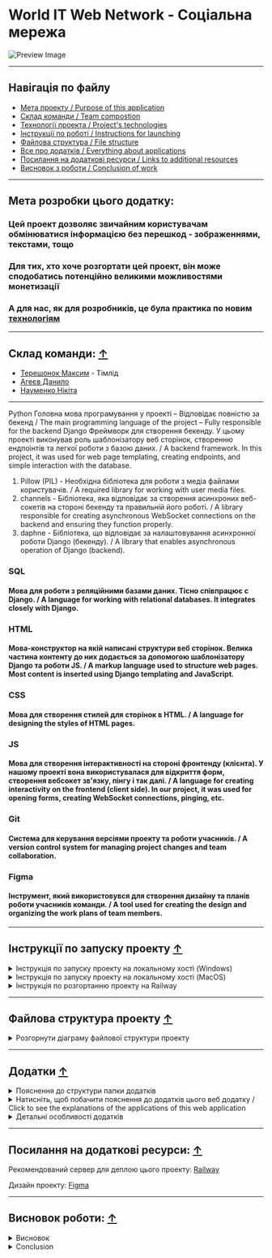 # World IT Web Network - Соціальна мережа

![Preview Image](./readme_media/preview.png)

---

## Навігація по файлу

- [Мета проекту / Purpose of this application](#мета-розробки-цього-додатку)
- [Склад команди / Team compostion](#склад-команди)
- [Технології проекта / Project's technologies](#технології-проекту)
- [Інструкції по роботі / Instructions for launching](#інструкції-по-запуску-проекту)
- [Файлова структура / File structure](#файлова-структура-проекту)
- [Все про додатків / Everything about applications](#додатки)
- [Посилання на додаткові ресурси / Links to additional resources](#посилання-на-додаткові-ресурси)
- [Висновок з роботи / Conclusion of work](#висновок-роботи)

---

## Мета розробки цього додатку:
### Цей проект дозволяє звичайним користувачам обмінюватися інформацією без перешкод - зображеннями, текстами, тощо
### Для тих, хто хоче розгортати цей проект, він може сподобатись потенційно великими можливостями монетизації
### А для нас, як для розробників, це була практика по новим [технологіям](#технології-проекту)

---

## Склад команди: [↑](#навігація-по-файлу)
* [Терешонок Максим](https://github.com/TereshonokMaksim) - Тімлід
* [Агеєв Данило](https://github.com/Ageev-Danilo)
* [Науменко Нікіта](https://github.com/Naumenko0Nikita)

---

Python
Головна мова програмування у проекті – Відповідає повністю за бекенд /
The main programming language of the project – Fully responsible for the backend
Django
Фреймворк для створення бекенду. У цьому проекті виконував роль шаблонізатору веб сторінок, створенню ендпоінтів та легкої роботи з базою даних. /
A backend framework. In this project, it was used for web page templating, creating endpoints, and simple interaction with the database.
1. Pillow (PIL) - Необхідна бібліотека для роботи з медіа файлами користувачів. / A required library for working with user media files.
2. channels - Бібліотека, яка відповідає за створення асинхроних веб-сокетів на стороні бекенду та правильній його роботі. / A library responsible for creating asynchronous WebSocket connections on the backend and ensuring they function properly.
3. daphne - Бібліотека, що відповідає за налаштовування асинхронної роботи Django (бекенду). / A library that enables asynchronous operation of Django (backend).
### SQL
#### Мова для роботи з реляційними базами даних. Тісно співпрацює с Django. / A language for working with relational databases. It integrates closely with Django.
### HTML
#### Мова-конструктор на якій написані структури веб сторінок. Велика частина контенту до них додається за допомогою шаблонізатору Django та роботи JS. / A markup language used to structure web pages. Most content is inserted using Django templating and JavaScript.
### CSS
#### Мова для створення стилей для сторінок в HTML. / A language for designing the styles of HTML pages.
### JS
#### Мова для створення інтерактивності на стороні фронтенду (клієнта). У нашому проекті вона використувалася для відкриття форм, створення вебсокет зв'язку, пінгу і так далі. / A language for creating interactivity on the frontend (client side). In our project, it was used for opening forms, creating WebSocket connections, pinging, etc.
### Git
#### Система для керування версіями проекту та роботи учасників. / A version control system for managing project changes and team collaboration.
### Figma
#### Інструмент, який використовувся для створення дизайну та планів роботи учасників команди. / A tool used for creating the design and organizing the work plans of team members.

---

## Інструкції по запуску проекту [↑](#навігація-по-файлу)
<details>
<summary>Інструкція по запуску проекту на локальному хості (Windows)</summary>

### Як запустити проект ЛОКАЛЬНО / how to launch project LOCALLY

1. >Переконайтесь, що ви маєте версію Python >=3.11 з встановленим PIP (Package Installer for Python) / Make sure you have Python version >3.11 with PIP (Package Installer for Python) installed
2. >Встановіть цей проект собі на комп'ютер. Для цього, наведіться на зелену кнопку "<> Code" та натисність на найнижчу відкриту кнопку "Download ZIP" / Install this project on your computer. To do this, hover over the green "<> Code" button and click on the lowest open button "Download ZIP"
3. >Розархівуйте встановлену ZIP папку / Unzip the installed ZIP folder
4. >Відкрийте командний рядок у себе на комп'ютері та перейдіть у папку с проектом. Для цього відкрийте командний рядок у цій самий папці, або перейдіть у неї користуючись командою cd / Open a command prompt on your computer and navigate to the project folder. To do this, open a command prompt in the same folder, or navigate to it using the cd command.
5. >Коли ви перейшли у WITWN, напишіть цю команду / When you are in WITWN, write this command:
```bash
    pip install -f requirements.txt
    # Це встановить всі залежності у проекта (всі бібліотеки, які потрібні для нормальної роботи програми) / This will install all dependencies for the project (all libraries that are required for the program to work properly)
```
6. >Перейдіть у папку WITWN так, щоб вам був доступний файл manage.py (все ще за допомогою команди "cd") / Go to the WITWN folder so that you have access to the manage.py file (still using the "cd" command)
7. >Створіть базу даних проекту / Create a project database:
```bash
    python manage.py migrate
    # Це проведе міграції бази даних - створить всі моделі проекту та зробе його базу даних працюючою / This will perform database migrations - create all project models and make its database working
```
i. >Якщо ви маєте помилку (багато незрозумілого тексту) після використання цієї команди, використайте її ще раз, після виконання наступної команди / If you get an error (a lot of garbled text) after using this command, use it again, after running the following command:
```bash
    python manage.py makemigrations
    # Це створить міграції для бази даних. / This will create migrations for the database.
```
8. >Запустість проект / Run project:
```bash
    python manage.py runserver
    # Це запустить проект локально / This will run project locally
```
i. Якщо виникають помилки, переконайтеся, що ви не пропустили минулих пунктів / If errors occur, make sure you haven't missed any previous points.
#### Для продовження налаштування проекту, відкрийте інструкцію по обслуговуванню проекта / To continue configuring the project, open the project maintenance manual.

</details>

<details>
<summary>Інструкція по запуску проекту на локальному хості (MacOS)</summary>

### Як запустити проект ЛОКАЛЬНО на MacOS / How to launch project LOCALLY on MacOS

1. >Переконайтесь, що у вас встановлений Python версії >=3.11 з PIP (Package Installer for Python). Для перевірки відкрийте Терминал і введіть:
```bash
python3 --version
pip3 --version
Якщо Python або pip не встановлені, можете завантажити їх з офіційного сайту python.org або встановити через Homebrew:
```

```bash
brew install python
```
2. >Завантажте проект на свій комп’ютер. Для цього перейдіть на GitHub-репозиторій, наведіть курсор на зелену кнопку "<> Code" і натисніть "Download ZIP".

3. >Розпакуйте завантажений ZIP-файл, наприклад, через Finder або командою в Терминалі:

```bash
unzip path/to/downloaded/file.zip -d path/to/destination/
```
4. >Відкрийте Терминал і перейдіть у папку з проектом. Наприклад:

```bash
cd path/to/destination/project-folder
```
5. >Встановіть всі залежності проєкту за допомогою pip:

```bash
pip3 install -r requirements.txt
# Це встановить всі потрібні бібліотеки для роботи проекту
```
6. >Переконайтесь, що ви в папці з файлом manage.py (якщо потрібно, перейдіть в цю папку за допомогою cd).

7. >Створіть базу даних і застосуйте міграції:

```bash
python3 manage.py migrate
# Це створить всі таблиці в базі даних, необхідні для проекту
```
- Якщо з'являться помилки, спробуйте спочатку створити міграції командою:

```bash
python3 manage.py makemigrations
```
а потім знову:

```bash
python3 manage.py migrate
```
8. >Запустіть локальний сервер проекту:

```bash
python3 manage.py runserver
# Проект запуститься локально, зазвичай за адресою http://127.0.0.1:8000/
```
9. >Відкрийте браузер і перейдіть за адресою, яку вивів сервер (наприклад, http://127.0.0.1:8000/), щоб побачити роботу проекту.

### Поради:

- Використовуйте python3 та pip3 замість просто python і pip, бо на MacOS зазвичай встановлено Python 2.x як python за замовчуванням.

- Якщо у вас немає Homebrew, ви можете встановити його, перейшовши на https://brew.sh/.

- Якщо виникають помилки, перевірте, чи правильно виконані всі попередні кроки.


</details>

<details>
<summary>Інструкція по розгортанню проекту на Railway</summary>

### Це інструкція по розгортанню проекту на платформі Railway, з іншими платформами ця інструкція буде іншою

1. >Для цього вам знадобиться акаунт GitHub (набагато спрощує роботу), тому якщо ви не маєте акаунту GitHub, будь ласка, створіть зараз. Якщо ви маєте акаунт, ідіть до наступного пункту
2. >Встановіть цей проект за допомого "Code <>" або склонуйте, щоб створити с ним репозиторій на вашому акаунті
3. >Коли ви маєте цей проект на репозиторії, зайдіть у файл settings.py (що знаходиться у WITWN папці) та додайте у ALLOWED_HOSTS і CSRF_TRUSTED_ORIGINS домен вашого сайту.
4. >Перевірте змінну (константу) DEBUG у settings.py, якщо вона True то змініть обов'язково на False, щоб зробити ваш сайт безпечним від найлегших спроб взлому.
5. >Далі, створіть акаунт (якщо не маєте) на [Railway](https://railway.com/) та додайте підключення до вашого GitHub акаунту. 
6. >Після цього, зайдіть у deploy та помістить туди свій репозиторій. Він буде автоматично оновлюватись якщо ви зробите деякі зміни до свого репозиторію на GitHub.
7. >Додайте змінну у ваш деплой DJANGO_SETTINGS_MODULE та ставте значення "WITWN.settings"
8. >Далі, зайдіть у налаштування вашого деплою та ставте свій домен (або згенеруйте та замініть значення у ALLOWED_HOSTS i CSRF_TRUSTED_ORIGINS)
9. >Перейдіть на ваш домен. Якщо воно не працює, то перевірте виконання всіх пунктів. Якщо воно все ще не працює, то, можливо воно не встигло завантажитись, але якщо воно завантажилось та не працює, то це проблема у проекті.

</details>

---

## Файлова структура проекту [↑](#навігація-по-файлу)
<details>
<summary>Розгорнути діаграму файлової структури проекту</summary>

```mermaid
%%{ init : { "theme" : "default", "flowchart" : { "curve" : "linear" } }}%%

flowchart LR

    A(WITWN_main) --> L(WITWN)
    A(WITWN_main) --> K(core_app)
    A(WITWN_main) --> J(chat_app)
    A(WITWN_main) --> I(user_app)
    A(WITWN_main) --> H(friends_app)
    A(WITWN_main) --> G(media)
    A(WITWN_main) --> F(templates)
    A(WITWN_main) --> E(Static Base)
    A(WITWN_main) --> D([db.sqlite3])
    A(WITWN_main) --> C([manage.py])


    LA(WITWN dummy):::hidden --> DB([asgi.py])
    LA(WITWN dummy):::hidden --> DC([settings.py])
    LA(WITWN dummy):::hidden --> DD([urls.py])
    LA(WITWN dummy):::hidden --> DE([wsgi.py])

    L --> LA

    KA(core_app dummy):::hidden --> KB(migrations)
    KA(core_app dummy):::hidden --> KC(Static Base)
    KA(core_app dummy):::hidden --> KD(templates/home)
    KA(core_app dummy):::hidden --> KE([apps.py])
    KA(core_app dummy):::hidden --> KF([urls.py])
    KA(core_app dummy):::hidden --> KG([utils.py])
    KA(core_app dummy):::hidden --> KH([views.py])

    KDA(core_app_htmls dummy):::hidden --> KDB([publications.html])
    KDA(core_app_htmls dummy):::hidden --> KDC([albums.html])
    KDA(core_app_htmls dummy):::hidden --> KDD([settings.html])
    KDA(core_app_htmls dummy):::hidden --> KDE(post_tags)

    KD --> KDA
    K --> KA


    JA(chat_app dummy):::hidden --> JB(migrations)
    JA(chat_app dummy):::hidden --> JC(Static Base)
    JA(chat_app dummy):::hidden --> JD(templates)
    JA(chat_app dummy):::hidden --> JE([admin.py])
    JA(chat_app dummy):::hidden --> JF([models.py])
    JA(chat_app dummy):::hidden --> JG([urls.py])
    JA(chat_app dummy):::hidden --> JH([views.py])
    JA(chat_app dummy):::hidden --> JI([forms.py])
    JA(chat_app dummy):::hidden --> JJ([consumers.py])
    JA(chat_app dummy):::hidden --> JK([routing.py])

    JDA(chat_app_htmls dummy):::hidden --> JDC([chats.html])

    JD --> JDA
    J --> JA


    IA(user_app dummy):::hidden --> IB(migrations)
    IA(user_app dummy):::hidden --> IC(Static Base)
    IA(user_app dummy):::hidden --> ID(templates)
    IA(user_app dummy):::hidden --> IE([admin.py])
    IA(user_app dummy):::hidden --> IF([models.py])
    IA(user_app dummy):::hidden --> IG([urls.py])
    IA(user_app dummy):::hidden --> IH([views.py])
    IA(user_app dummy):::hidden --> II([utils.py])
    IA(user_app dummy):::hidden --> IJ([forms.py])

    IDA(user_app_htmls dummy):::hidden --> IDB([confirmation.html])
    IDA(user_app_htmls dummy):::hidden --> IDC([login.html])
    IDA(user_app_htmls dummy):::hidden --> IDD([reg.html])
    IDA(user_app_htmls dummy):::hidden --> IDE([reg_success.html])
    IDA(user_app_htmls dummy):::hidden --> IDF(user_base)

    ID --> IDA
    I --> IA


    G(media) --> GA(images)
    GA(images) --> GB(avatars)
    GA(images) --> GB(group_avatars)
    GA(images) --> GB(messages)
    GA(images) --> GB(posts)


    F(templates) --> FA([base.html])
    F(templates) --> FA([main_base.html])


    EY(Static Base) --> EYA(css)
    EY(Static Base) --> EYB(js)
    EY(Static Base) --> EYC(images)
    EY(Static Base) --> EYD(fonts)

    EYA(css) --> EYAA([base_style.css])
    EYA(css) --> EYAA([base_main_page.css])
    EYA(css) --> EYAA([font_loader.css])
    EYB(js) --> EYBA([loader.js])
    EYC(images) --> EYCA(any images for web page)
    EYD(fonts) --> EYDA(Only in global static app, fonts)

    classDef hidden display: none

```

</details>

---

## Додатки [↑](#навігація-по-файлу)

<details>

<summary>Пояснення до структури папки додатків</summary>

*app - Папка у якій створен веб додаток і його базові складові (інші є у папці static та templates) / The folder in which the web application and its basic components are created (others are in the static and templates folder)

    admin.py - Відповідає за реєстрацію моделі для адмін сторінки (а також за її оформлення) / Responsible for registering the model for the page admin (as well as for its design)

    apps.py - Відповідає за головну інформацію додатку для роботи Django фреймворка / Responsible for the main information of the application for the Django framework to work

    models.py - Відповідає за моделі (таблиці) у базі даних / Responsible for models (tables) in the database

    urls.py - Відповідає за встановлення посилання до сторінок, а також функцій, котрі їх оброблюють / Responsible for establishing links to pages, as well as the functions that process them

    forms.py - Відповідає за створення та перевірку на правильність форм, які пізніше використовуються для будування сторінки в html 

    consumers.py - Відповідає за створення класів вебсокетів, які активно утримують зв'язок з клієнтом на протязі усього сеансу

    routing.py - Відповідає за створення шляхів до вище споменутих вебсокетів

    views.py - Відповідає за створення ендпоінтів - функцій та класів у котрих вказано яку відповідь треба дати на запит від клієнта (користувача або JS)

    templates - Папка у якій зберігаються усі веб сторінки даного додатку / Folder in which all web pages of this application are stored

        *.html - Відповідає за конструкцію веб сторінки / Responsible for the design of the web page


project - Папка, у якій створено всі складові фундаменту проекту / Folder in which all components of the foundation of the project are created

    asgi.py - Відповідає за асинхрону роботу вебсокетів з бекендом Django

    settings.py - Відповідає за налаштування роботи бекенду / Responsible for configuring the backend

    urls.py - Відповідає за налаштування веб адресів сторінок та media файлів / Responsible for setting web addresses of pages and media files

    wsgi.py - Відповідає за синхрону роботу Django (http запити, тощо)


static - Папка у якій зберігаються усі статичні файли (js/css/картинки) / Folder in which all static files (js/css/images) are stored


    *_app - Папка яка відповідає за статичні файли вказаного додатка / The folder responsible for the static files of the specified application

        js - Папка, у якій зберігаються усі js скрипти / The folder where all js scripts are stored

            script.js - Файл з скриптом додатку / Application script file

        css - Папка, у якій зберігаються усі css стилі / The folder where all css styles are stored

            styles.css - Файл з стилями додатку / Application styles file

        images - Папка, у якій зберігаються усі зображення що НЕ змінюються протягом використання сайту

        fonts - Папка, у якій зберігаються усі шрифти / The folder where all fonts are stored
            
            *.ttf - Файл з інформацією про шрифт / Font information file


media -  Папка, у якій зберігаються усі файли, що додали користувачи (дивиться нижче). Файли також мають спеціфічну назву, яка потрібна для уникнення конфліктів про файли с однаковими назвами.

    images - Всі зображення в папці media.

        avatars - Папка, у якій зберігаються всі аватари користувачів

        group_avatars - Папка, у якій зберігаються всі аватари чат-груп

        messages - Папка, у якій зберігаються всі зображення що користувачи надіслали у повідомленнях у чатах (групових та персональних)

        posts - Папка, у якій зберігаються усі зображення, що користувачи надіслали у своїх постах (пости могуть мати багато зображень)


manage.py - Файл, який користується для роботи вас з цим проектом / The file that you use to work with this project

README.md - Файл, котрий ви зараз читаєте. Створенний для пояснювання проекту для оточуючих. / The file you are currently reading. Created to explain the project to others. 

Procfile - Файл, у якому вказані інструкції по запуску проекту для серверу Railway

requirements.txt - Файл, у якому вказані всі модулі, бібліотеки, та фреймворки, що потрібно встановити заради роботи проекту

.gitignore - Файл, у якому написані всі шляхи/імена файлів що потрібно ігнорувати перед публікацією свого репозиторію цього проекту
</details>


<details>

<summary>Натисніть, щоб побачити пояснення до додатків цього веб додатку / Click to see the explanations of the applications of this web application</summary>
<!-- NO LONGER TODO :) -->

### Core app (у коді просто core_app / in the code just core_app)
- Цей додаток відповідає за домашню сторінку, сторінку Мої Пости (те саме що й домашня, але менше контенту) та сторінку налаштувань
- На домашній сторінці можна переглядати недавні пости інших користувачів, або свої пости. Також, можна побачити чи маєте ви запити в друзі та повідомлення від друзів
- На сторінці моїх постів можна побачити тільки свої пости, що спрощує їх редагування/видалення
- На сторінці налаштувань, ви можете змінити свій профіль або переглянути свої альбоми

### Friends app (у коді friends_app / in the code friends_app)
- Цей додаток відповідає за систему друзів - їх перегляд, запити від друзів, та видалення.
- Він містить сторінки всієї короткої інформації о друзях, запитах та рекомендованих.
- Якщо вам недостатньо короткої інформації на сторінці всього, ви можете переглядати по фільтрам "Друзі", "Рекомендації" та "Запити" щоб побачити всіх, хто відноситься до цих категорій
- Також, тут є сторінка користувача, де можно коротко переглянути його альбоми, всі його пости та коротку інформацію про нього (читачі, друзі, ім'я тощо.) 

### User app (у коді просто user_app)
- Цей додаток відповідає за всю роботу з системою користувачів
- У цьому додатку є багато сторінок, але з головних - сторінка реєстрації та авторизації 
- Після реєстрації користувачу на пошту приходе повідомлення про підтвердження своєї пошти, тому одна пошта може бути тільки на один акаунт, так само як і логін / After registration, the user receives a confirmation message to their email, so one email can only be used for one account, as well as a login.

### Chat App (у коді просто chat_app / in the code just chat_app)
- Цей додаток має всього одну сторінку - сторінку чатів, на якій відбувається все, що стосується чатів.
- За допомогою цієї сторінки, користувач може написати або відправити цікаве фото своїм контактам, або вже існуючим чатам с другою людиною. 
- Якщо користувач хоче поспілкуватися с багатьма, він може створити групу користувачів, у котрій всі зможуть бачити його повідомлення, так само як і він буде бачити повідомлення всіх користувачів цієї групи. У групу він може додати лише свої контакти. Адміном групи є той, хто її створив.
- Адмін групи може додати або видалити учасників, змінити аватар та ім'я групи, про що буде сповіщено учасникам. Також, він може взагалі видалити групу, що викличе її видалення у всіх користувачів.
- Можна побачити усі зображення цієї групи або чату якщо у деталях (віконцю, котре відкривається при натисканні на три точки) вибрати "Медіа"
- Ще раз, це все відбувається за допомогою вебсокетів, тому увесь цей час користувач залишається на одній сторінці.

</details>

<details>

<summary>Детальні особливості додатків</summary>

### Система друзів

#### Друзі, це дві людини, одна з котрих надіслала запит на додавання у друзі, та друга прийняла його. Якщо друга людина відхилить його, то вони знову стануть просто користувачами між собою.
#### Два друга можуть слати один одному повідомлення, навіть, якщо їхня дружба закінчилася, але вони не видалили чат.


### Альбоми

#### Альбоми - група фото, що користувач зберігає до себе у профіль за допомогою сторінки альбомів (доступна з сторінки налаштувань)

#### Ці альбоми, можуть, коротко, бачити інші користувачі, коли вони переглядають ваш профіль. Ви можете використовувати це, як сховище ваших зображень.


### Чати

<!-- orig: сторінка чатів виконана повністю за допомогою чорної магії -->
#### Сторінка чатів виконана повністю за допомогою вебсокетів, що дозволило нам зробити її без перезавнтажень - надіслання повідомення, створення групи, редагування групи - все це без єдиного перезавантаження.

#### У чатах користувачі можуть надіслати не просто текст, а ще й зображення, котре, якщо вони загулблять, вони зможуть знайти у секції "Медіа"

#### Користувач може швидко побачити повідомлення на правій панелі на домашній сторінці у розділі "Повідомлення"

#### Якщо користувач вже на сторінці чатів, він може бачити останнє повідомлення у кожному чаті, але, доки він під'єднан до серверу (що потрібно для отримання повідомлень), він позначається як "У мережі"

</details>

---

## Посилання на додаткові ресурси:  [↑](#навігація-по-файлу)

Рекомендований сервер для деплою цього проекту: [Railway](https://railway.com/)

Дизайн проекту: [Figma](https://www.figma.com/design/20TZphWNufeAQYOe7E1sze/%D0%A1%D0%BE%D1%86%D1%96%D0%B0%D0%BB%D1%8C%D0%BD%D0%B0-%D0%BC%D0%B5%D1%80%D0%B5%D0%B6%D0%B0-World-IT?node-id=6-26&t=6FcZEGOAfhm7mSQr-1)

---

## Висновок роботи:  [↑](#навігація-по-файлу)

<details>
<summary>Висновок</summary>

Під час проекту був створений прототип соціальної мережі з функціями реального часу. Використання Django разом із Django Channels та сервером Daphne дозволило реалізувати двонаправлену комунікацію між користувачами, що є важливою частиною сучасних соціальних платформ. Така організація дала змогу впровадити функції живих чатів, миттєвих сповіщень та динамічного оновлення контенту без перезавантаження сторінки, роблячи взаємодію користувачів більш плавною та цікавою.

Проект розробляла команда з трьох осіб, кожен із яких відповідав за різні частини: логіку бекенду, налаштування асинхронних процесів, інтерактивний інтерфейс та тестування. Ефективна співпраця та комунікація допомогли подолати різні технічні складнощі й зробити продукт стабільним та зручним у використанні. Команда користувалась системою контролю версій та інструментами для управління завданнями, що забезпечило плавний робочий процес і швидке вирішення проблем.

## Основні використані технології:

- **Django 4.x** — бекенд-фреймворк для обробки основних запитів, керування базою даних, забезпечення безпеки та автентифікації користувачів;
- **Django Channels** — підтримка WebSocket-з’єднань для обміну повідомленнями в реальному часі, що виходить за межі традиційних HTTP-запитів, забезпечуючи асинхронну комунікацію;
- **Daphne** — ASGI-сервер, який дає змогу Django працювати асинхронно, ефективно обробляючи одночасні WebSocket-з’єднання;
- **Django cache** — вбудована система кешування Django, що оптимізує доступ до даних і знижує навантаження на сервер без використання зовнішніх залежностей;
- **MySQL** — реляційна база даних для зберігання інформації про користувачів та інші необхідні дані;
- **HTML, CSS, JavaScript** — фронтенд-технології для створення адаптивного, зручного інтерфейсу, який у реальному часі взаємодіє з бекендом через WebSocket;

## Реалізовані функції:

- Система реєстрації та автентифікації користувачів на основі CSRF-токенів, що забезпечує безпечний доступ і керування сесіями;
- Чат з оновленням у реальному часі завдяки WebSocket і стрічка новин, що дозволяє миттєво спілкуватись і динамічно оновлювати контент;
- Валідація вводу та обробка форм за допомогою Django для підтримки цілісності даних та покращення досвіду користувачів;
- Адаптивний дизайн, що підтримує широкий спектр пристроїв, включно з десктопами, планшетами та смартфонами.

Робота з Django Channels дала цінний досвід у сфері асинхронної розробки веб-додатків. Команда стикнулася з труднощами у налаштуванні серверного середовища, поєднанні синхронного та асинхронного коду, а також у забезпеченні коректного маршрутизації WebSocket-повідомлень. Ці виклики сприяли глибшому розумінню та набутих навичок роботи зі складними веб-застосунками. Використання Django cache дозволило уникнути залежності від зовнішніх сервісів, таких як Redis, що спростило розгортання та підтримку.

Команда приділяла особливу увагу зручності користування, проводила тестування на різних браузерах та оптимізувала інтерфейс, щоб забезпечити стабільну роботу на різних платформах. Така увага до деталей значно підвищила якість продукту.

Підсумовуючи, проект показав, що можливо створити функціональний прототип соціальної мережі з підтримкою реального часу на базі Django. Набутий досвід у роботі з асинхронними технологіями, WebSocket та командній розробці буде корисним для майбутніх проектів. Окрім технічних знань, цей досвід підкреслив важливість командної роботи, чіткої комунікації та правильного планування у розробці програмного забезпечення.

## Майбутні покращення:

- Додавання підтримки мультимедійного контенту (фото, відео) для більшої залученості користувачів;
- Впровадження розширених налаштувань приватності та персоналізації профілю;
- Розробка аналітики поведінки користувачів для покращення платформи відповідно до їхніх потреб;
- Масштабування системи з використанням додаткових механізмів кешування та балансування навантаження;
- Інтеграція із зовнішніми сервісами, такими як соціальний вхід та інструменти модерації контенту, для підвищення безпеки і функціональності.

Загалом, цей проект є міцною основою для подальшого розвитку повнофункціональної соціальної мережі з підтримкою реального часу. Досвід команди підтверджує можливість створення сучасних веб-застосунків на базі Django та пов’язаних асинхронних технологій.

</details>

<details>
<summary>Conclusion</summary>

During the project, a prototype of a social network with real-time features was created. Using Django together with Django Channels and the Daphne server allowed implementing two-way communication between users, which is essential for modern social platforms. This setup enabled features like live chats, instant notifications, and dynamic content updates without page reloads, making user interactions more seamless and engaging.

The project was developed by a team of three people, each contributing to different parts: backend logic, asynchronous process setup, interactive interface, and testing. Effective collaboration and communication helped overcome various technical challenges and make the product stable and user-friendly. The team used version control and task management tools to coordinate development, which ensured smooth workflow and efficient problem-solving.

## Main technologies used:

- **Django 4.x** — backend framework handling core requests, database management, security, and user authentication;
- **Django Channels** — supports WebSocket connections for real-time messaging beyond traditional HTTP requests, enabling asynchronous communication;
- **Daphne** — ASGI server that allows Django to run asynchronously, efficiently handling multiple simultaneous WebSocket connections;
- **Django cache** — Django’s built-in caching system used to optimize data access and reduce server load without external dependencies;
- **MySQL** — relational database for storing users’ data, posts, and other necessary information;
- **HTML, CSS, JS** — front-end technologies used to build a responsive, user-friendly interface that interacts with the backend in real time via WebSocket;

## Features implemented:

- User registration and authentication system using CSRF tokens, providing secure access and session management;
- Real-time chat and news feed updates powered by WebSocket, allowing instant communication and dynamic content refresh;
- User notifications delivered immediately when new events occur, enhancing user engagement without page reloads;
- Input validation and error handling with Django forms to ensure data integrity and improve user experience;
- Automated unit and integration testing to maintain system stability and reliability during development;
- Responsive design techniques applied to support a wide range of devices, including desktops, tablets, and smartphones.

Working with Django Channels provided valuable insights into asynchronous web development concepts and challenges. The team encountered difficulties configuring the server environment, handling the coexistence of synchronous and asynchronous code, and ensuring accurate routing of WebSocket messages. However, these challenges led to deeper understanding and experience in managing complex web applications. Using django.core.cache eliminated the need for external services like Redis, simplifying deployment and maintenance.

The team prioritized usability, conducting cross-browser testing and optimizing the interface to deliver a consistent experience across different platforms. This attention to detail contributed significantly to the overall quality of the product.

In summary, the project demonstrated that it is possible to build a functional social network prototype using Django with real-time capabilities. The knowledge and skills acquired in asynchronous programming, WebSocket communication, and collaborative development will be valuable for future projects. Moreover, this experience emphasized the importance of teamwork, clear communication, and proper planning in software development.

## Future improvements:

- Adding support for multimedia content such as files and videos to enrich user interaction;
- Implementing advanced privacy settings and profile customization options to enhance user control over data visibility;
- Developing analytics features to track user behavior and improve the platform’s responsiveness to user needs;
- Scaling the application by integrating additional caching mechanisms and load balancing to support a growing user base;
- Exploring integration with external services like social login providers and content moderation tools to enhance security and functionality.

Overall, this project serves as a solid foundation for further development of a fully-featured social network with real-time interaction support. The team’s experience confirms the feasibility of building modern web applications using Django and related asynchronous technologies.

</details>
